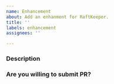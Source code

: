 ```yaml
---
name: Enhancement
about: Add an enhanment for RaftKeeper.
title: ''
labels: enhancement
assignees: ''

---
```


### Description
<!-- Describe the enhancement you want, including the motivation. -->

### Are you willing to submit PR?
